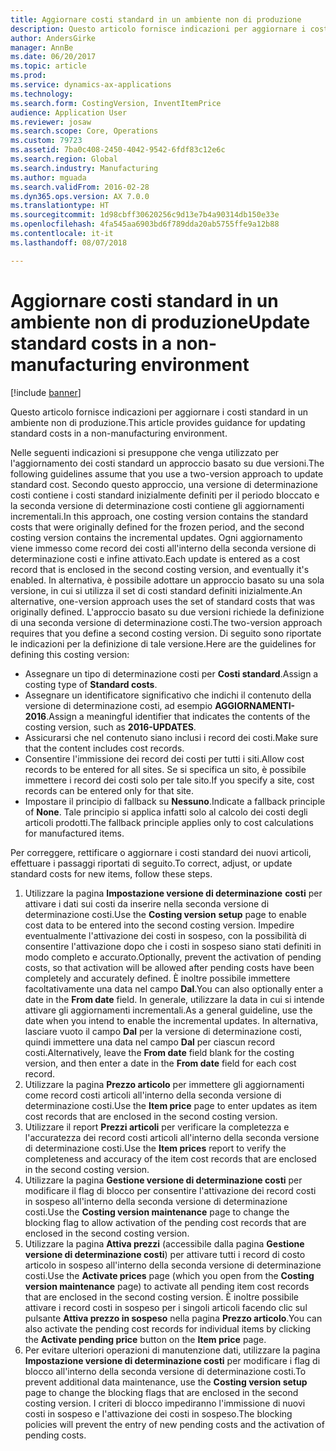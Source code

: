 ```yaml
---
title: Aggiornare costi standard in un ambiente non di produzione
description: Questo articolo fornisce indicazioni per aggiornare i costi standard in un ambiente non di produzione.
author: AndersGirke
manager: AnnBe
ms.date: 06/20/2017
ms.topic: article
ms.prod: 
ms.service: dynamics-ax-applications
ms.technology: 
ms.search.form: CostingVersion, InventItemPrice
audience: Application User
ms.reviewer: josaw
ms.search.scope: Core, Operations
ms.custom: 79723
ms.assetid: 7ba0c408-2450-4042-9542-6fdf83c12e6c
ms.search.region: Global
ms.search.industry: Manufacturing
ms.author: mguada
ms.search.validFrom: 2016-02-28
ms.dyn365.ops.version: AX 7.0.0
ms.translationtype: HT
ms.sourcegitcommit: 1d98cbff30620256c9d13e7b4a90314db150e33e
ms.openlocfilehash: 4fa545aa6903bd6f789dda20ab5755ffe9a12b88
ms.contentlocale: it-it
ms.lasthandoff: 08/07/2018

---
```


# <a name="update-standard-costs-in-a-non-manufacturing-environment"></a><span data-ttu-id="7c652-103">Aggiornare costi standard in un ambiente non di produzione</span><span class="sxs-lookup"><span data-stu-id="7c652-103">Update standard costs in a non-manufacturing environment</span></span>

[!include [banner](../includes/banner.md)]

<span data-ttu-id="7c652-104">Questo articolo fornisce indicazioni per aggiornare i costi standard in un ambiente non di produzione.</span><span class="sxs-lookup"><span data-stu-id="7c652-104">This article provides guidance for updating standard costs in a non-manufacturing environment.</span></span>

<span data-ttu-id="7c652-105">Nelle seguenti indicazioni si presuppone che venga utilizzato per l'aggiornamento dei costi standard un approccio basato su due versioni.</span><span class="sxs-lookup"><span data-stu-id="7c652-105">The following guidelines assume that you use a two-version approach to update standard cost.</span></span> <span data-ttu-id="7c652-106">Secondo questo approccio, una versione di determinazione costi contiene i costi standard inizialmente definiti per il periodo bloccato e la seconda versione di determinazione costi contiene gli aggiornamenti incrementali.</span><span class="sxs-lookup"><span data-stu-id="7c652-106">In this approach, one costing version contains the standard costs that were originally defined for the frozen period, and the second costing version contains the incremental updates.</span></span> <span data-ttu-id="7c652-107">Ogni aggiornamento viene immesso come record dei costi all'interno della seconda versione di determinazione costi e infine attivato.</span><span class="sxs-lookup"><span data-stu-id="7c652-107">Each update is entered as a cost record that is enclosed in the second costing version, and eventually it's enabled.</span></span> <span data-ttu-id="7c652-108">In alternativa, è possibile adottare un approccio basato su una sola versione, in cui si utilizza il set di costi standard definiti inizialmente.</span><span class="sxs-lookup"><span data-stu-id="7c652-108">An alternative, one-version approach uses the set of standard costs that was originally defined.</span></span> <span data-ttu-id="7c652-109">L'approccio basato su due versioni richiede la definizione di una seconda versione di determinazione costi.</span><span class="sxs-lookup"><span data-stu-id="7c652-109">The two-version approach requires that you define a second costing version.</span></span> <span data-ttu-id="7c652-110">Di seguito sono riportate le indicazioni per la definizione di tale versione.</span><span class="sxs-lookup"><span data-stu-id="7c652-110">Here are the guidelines for defining this costing version:</span></span>

-   <span data-ttu-id="7c652-111">Assegnare un tipo di determinazione costi per **Costi standard**.</span><span class="sxs-lookup"><span data-stu-id="7c652-111">Assign a costing type of **Standard costs**.</span></span>
-   <span data-ttu-id="7c652-112">Assegnare un identificatore significativo che indichi il contenuto della versione di determinazione costi, ad esempio **AGGIORNAMENTI-2016**.</span><span class="sxs-lookup"><span data-stu-id="7c652-112">Assign a meaningful identifier that indicates the contents of the costing version, such as **2016-UPDATES**.</span></span>
-   <span data-ttu-id="7c652-113">Assicurarsi che nel contenuto siano inclusi i record dei costi.</span><span class="sxs-lookup"><span data-stu-id="7c652-113">Make sure that the content includes cost records.</span></span>
-   <span data-ttu-id="7c652-114">Consentire l'immissione dei record dei costi per tutti i siti.</span><span class="sxs-lookup"><span data-stu-id="7c652-114">Allow cost records to be entered for all sites.</span></span> <span data-ttu-id="7c652-115">Se si specifica un sito, è possibile immettere i record dei costi solo per tale sito.</span><span class="sxs-lookup"><span data-stu-id="7c652-115">If you specify a site, cost records can be entered only for that site.</span></span>
-   <span data-ttu-id="7c652-116">Impostare il principio di fallback su **Nessuno**.</span><span class="sxs-lookup"><span data-stu-id="7c652-116">Indicate a fallback principle of **None**.</span></span> <span data-ttu-id="7c652-117">Tale principio si applica infatti solo al calcolo dei costi degli articoli prodotti.</span><span class="sxs-lookup"><span data-stu-id="7c652-117">The fallback principle applies only to cost calculations for manufactured items.</span></span>

<span data-ttu-id="7c652-118">Per correggere, rettificare o aggiornare i costi standard dei nuovi articoli, effettuare i passaggi riportati di seguito.</span><span class="sxs-lookup"><span data-stu-id="7c652-118">To correct, adjust, or update standard costs for new items, follow these steps.</span></span>

1.  <span data-ttu-id="7c652-119">Utilizzare la pagina **Impostazione versione di determinazione** **costi** per attivare i dati sui costi da inserire nella seconda versione di determinazione costi.</span><span class="sxs-lookup"><span data-stu-id="7c652-119">Use the **Costing version** **setup** page to enable cost data to be entered into the second costing version.</span></span> <span data-ttu-id="7c652-120">Impedire eventualmente l'attivazione dei costi in sospeso, con la possibilità di consentire l'attivazione dopo che i costi in sospeso siano stati definiti in modo completo e accurato.</span><span class="sxs-lookup"><span data-stu-id="7c652-120">Optionally, prevent the activation of pending costs, so that activation will be allowed after pending costs have been completely and accurately defined.</span></span> <span data-ttu-id="7c652-121">È inoltre possibile immettere facoltativamente una data nel campo **Dal**.</span><span class="sxs-lookup"><span data-stu-id="7c652-121">You can also optionally enter a date in the **From date** field.</span></span> <span data-ttu-id="7c652-122">In generale, utilizzare la data in cui si intende attivare gli aggiornamenti incrementali.</span><span class="sxs-lookup"><span data-stu-id="7c652-122">As a general guideline, use the date when you intend to enable the incremental updates.</span></span> <span data-ttu-id="7c652-123">In alternativa, lasciare vuoto il campo **Dal** per la versione di determinazione costi, quindi immettere una data nel campo **Dal** per ciascun record costi.</span><span class="sxs-lookup"><span data-stu-id="7c652-123">Alternatively, leave the **From date** field blank for the costing version, and then enter a date in the **From date** field for each cost record.</span></span>
2.  <span data-ttu-id="7c652-124">Utilizzare la pagina **Prezzo articolo** per immettere gli aggiornamenti come record costi articoli all'interno della seconda versione di determinazione costi.</span><span class="sxs-lookup"><span data-stu-id="7c652-124">Use the **Item price** page to enter updates as item cost records that are enclosed in the second costing version.</span></span>
3.  <span data-ttu-id="7c652-125">Utilizzare il report **Prezzi articoli** per verificare la completezza e l'accuratezza dei record costi articoli all'interno della seconda versione di determinazione costi.</span><span class="sxs-lookup"><span data-stu-id="7c652-125">Use the **Item prices** report to verify the completeness and accuracy of the item cost records that are enclosed in the second costing version.</span></span>
4.  <span data-ttu-id="7c652-126">Utilizzare la pagina **Gestione versione di determinazione costi** per modificare il flag di blocco per consentire l'attivazione dei record costi in sospeso all'interno della seconda versione di determinazione costi.</span><span class="sxs-lookup"><span data-stu-id="7c652-126">Use the **Costing version maintenance** page to change the blocking flag to allow activation of the pending cost records that are enclosed in the second costing version.</span></span>
5.  <span data-ttu-id="7c652-127">Utilizzare la pagina **Attiva prezzi** (accessibile dalla pagina **Gestione versione di determinazione costi**) per attivare tutti i record di costo articolo in sospeso all'interno della seconda versione di determinazione costi.</span><span class="sxs-lookup"><span data-stu-id="7c652-127">Use the **Activate prices** page (which you open from the **Costing version maintenance** page) to activate all pending item cost records that are enclosed in the second costing version.</span></span> <span data-ttu-id="7c652-128">È inoltre possibile attivare i record costi in sospeso per i singoli articoli facendo clic sul pulsante **Attiva prezzo in sospeso** nella pagina **Prezzo articolo**.</span><span class="sxs-lookup"><span data-stu-id="7c652-128">You can also activate the pending cost records for individual items by clicking the **Activate pending price** button on the **Item price** page.</span></span>
6.  <span data-ttu-id="7c652-129">Per evitare ulteriori operazioni di manutenzione dati, utilizzare la pagina **Impostazione versione di determinazione costi** per modificare i flag di blocco all'interno della seconda versione di determinazione costi.</span><span class="sxs-lookup"><span data-stu-id="7c652-129">To prevent additional data maintenance, use the **Costing version setup** page to change the blocking flags that are enclosed in the second costing version.</span></span> <span data-ttu-id="7c652-130">I criteri di blocco impediranno l'immissione di nuovi costi in sospeso e l'attivazione dei costi in sospeso.</span><span class="sxs-lookup"><span data-stu-id="7c652-130">The blocking policies will prevent the entry of new pending costs and the activation of pending costs.</span></span>





